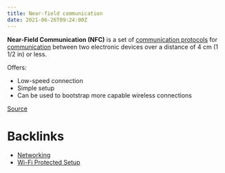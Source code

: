 ```yaml
---
title: Near-field communication
date: 2021-06-26T09:24:00Z
---
```


**Near-Field Communication (NFC)** is a set of 
[communication protocols](20210625060856-communication-protocol.md) for 
[communication](20210626092621-data-communication.md) between two
electronic devices over a distance of 4 cm (1 1/2 in) or less. 

Offers:
* Low-speed connection
* Simple setup
* Can be used to bootstrap more capable wireless connections

[Source](https://en.wikipedia.org/wiki/Near-field_communication)

# Backlinks

- [Networking](20201006072053-networking.md)
- [Wi-Fi Protected Setup](20210626150834-wi-fi-protected-setup.md)

